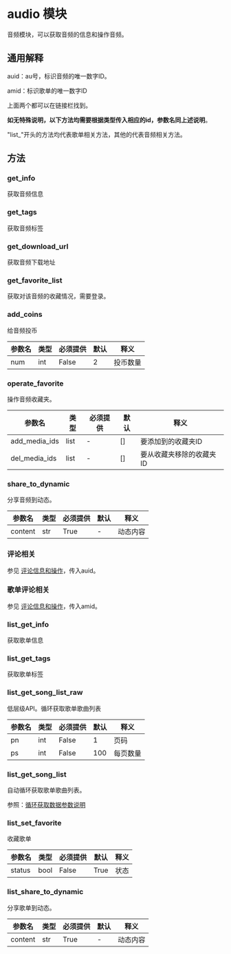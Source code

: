# audio 模块

音频模块，可以获取音频的信息和操作音频。

## 通用解释

auid：au号，标识音频的唯一数字ID。

amid：标识歌单的唯一数字ID

上面两个都可以在链接栏找到。

**如无特殊说明，以下方法均需要根据类型传入相应的id，参数名同上述说明**。

"list_"开头的方法均代表歌单相关方法，其他的代表音频相关方法。

## 方法

### get_info

获取音频信息

### get_tags

获取音频标签

### get_download_url

获取音频下载地址

### get_favorite_list

获取对该音频的收藏情况，需要登录。

### add_coins

给音频投币

| 参数名 | 类型 | 必须提供 | 默认 | 释义     |
| ------ | ---- | -------- | ---- | -------- |
| num    | int  | False    | 2    | 投币数量 |

### operate_favorite

操作音频收藏夹。

| 参数名        | 类型 | 必须提供 | 默认 | 释义                     |
| ------------- | ---- | -------- | ---- | ------------------------ |
| add_media_ids | list | -        | []   | 要添加到的收藏夹ID       |
| del_media_ids | list | -        | []   | 要从收藏夹移除的收藏夹ID |

### share_to_dynamic

分享音频到动态。

| 参数名  | 类型 | 必须提供 | 默认 | 释义     |
| ------- | ---- | -------- | ---- | -------- |
| content | str  | True     | -    | 动态内容 |

### 评论相关

参见 [评论信息和操作](/docs/通用解释.md#评论信息和操作)，传入auid。

### 歌单评论相关

参见 [评论信息和操作](/docs/通用解释.md#评论信息和操作)，传入amid。

### list_get_info

获取歌单信息

### list_get_tags

获取歌单标签

### list_get_song_list_raw

低层级API。循环获取歌单歌曲列表

| 参数名 | 类型 | 必须提供 | 默认 | 释义     |
| ------ | ---- | -------- | ---- | -------- |
| pn     | int  | False    | 1    | 页码     |
| ps     | int  | False    | 100  | 每页数量 |

### list_get_song_list

自动循环获取歌单歌曲列表。

参照：[循环获取数据参数说明][循环获取数据参数说明]

### list_set_favorite

收藏歌单

| 参数名 | 类型 | 必须提供 | 默认 | 释义 |
| ------ | ---- | -------- | ---- | ---- |
| status | bool | False    | True | 状态 |

### list_share_to_dynamic

分享歌单到动态。

| 参数名  | 类型 | 必须提供 | 默认 | 释义     |
| ------- | ---- | -------- | ---- | -------- |
| content | str  | True     | -    | 动态内容 |



[循环获取数据参数说明]: /docs/通用解释.md#循环获取数据参数说明